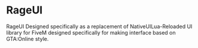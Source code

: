 # RageUI
RageUI Designed specifically as a replacement of NativeUILua-Reloaded UI library for FiveM designed specifically for making interface based on GTA:Online style. 
